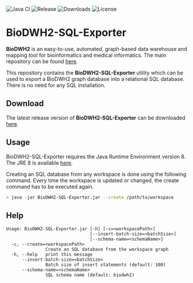 ![Java CI](https://github.com/BioDWH2/BioDWH2-SQL-Exporter/workflows/Java%20CI/badge.svg?branch=develop) ![Release](https://img.shields.io/github/v/release/BioDWH2/BioDWH2-SQL-Exporter) ![Downloads](https://img.shields.io/github/downloads/BioDWH2/BioDWH2-SQL-Exporter/total) ![License](https://img.shields.io/github/license/BioDWH2/BioDWH2-SQL-Exporter)

# BioDWH2-SQL-Exporter
**BioDWH2** is an easy-to-use, automated, graph-based data warehouse and mapping tool for bioinformatics and medical informatics. The main repository can be found [here](https://github.com/BioDWH2/BioDWH2).

This repository contains the **BioDWH2-SQL-Exporter** utility which can be used to export a BioDWH2 graph database into a relational SQL database. There is no need for any SQL installation.

## Download
The latest release version of **BioDWH2-SQL-Exporter** can be downloaded [here](https://github.com/BioDWH2/BioDWH2-SQL-Exporter/releases/latest).

## Usage
BioDWH2-SQL-Exporter requires the Java Runtime Environment version 8. The JRE 8 is available [here](https://www.oracle.com/java/technologies/javase-jre8-downloads.html).

Creating an SQL database from any workspace is done using the following command. Every time the workspace is updated or changed, the create command has to be executed again.
~~~BASH
> java -jar BioDWH2-SQL-Exporter.jar --create /path/to/workspace
~~~

## Help
~~~
Usage: BioDWH2-SQL-Exporter.jar [-h] [-c=<workspacePath>]
                                [--insert-batch-size=<batchSize>]
                                [--schema-name=<schemaName>]
  -c, --create=<workspacePath>
               Create an SQL database from the workspace graph
  -h, --help   print this message
      --insert-batch-size=<batchSize>
               Batch size of insert statements (default: 100)
      --schema-name=<schemaName>
               SQL schema name (default: biodwh2)
~~~